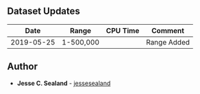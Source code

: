 ## Dataset Updates

| Date | Range | CPU Time | Comment |
| --- | --- | --- | --- |
| 2019-05-25 | 1-500,000 |  | Range Added |


## Author

* **Jesse C. Sealand** - [jessesealand](https://github.com/jessesealand)
